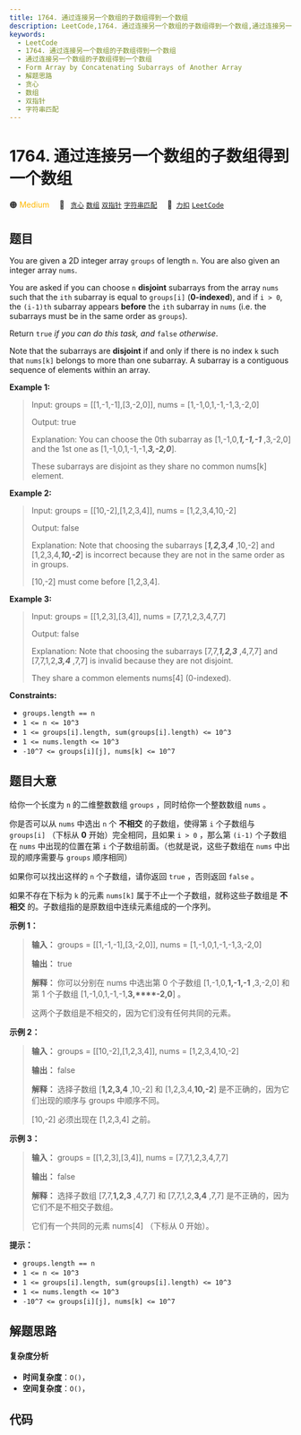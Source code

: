 ```yaml
---
title: 1764. 通过连接另一个数组的子数组得到一个数组
description: LeetCode,1764. 通过连接另一个数组的子数组得到一个数组,通过连接另一个数组的子数组得到一个数组,Form Array by Concatenating Subarrays of Another Array,解题思路,贪心,数组,双指针,字符串匹配
keywords:
  - LeetCode
  - 1764. 通过连接另一个数组的子数组得到一个数组
  - 通过连接另一个数组的子数组得到一个数组
  - Form Array by Concatenating Subarrays of Another Array
  - 解题思路
  - 贪心
  - 数组
  - 双指针
  - 字符串匹配
---
```


# 1764. 通过连接另一个数组的子数组得到一个数组

🟠 <font color=#ffb800>Medium</font>&emsp; 🔖&ensp; [`贪心`](/tag/greedy.md) [`数组`](/tag/array.md) [`双指针`](/tag/two-pointers.md) [`字符串匹配`](/tag/string-matching.md)&emsp; 🔗&ensp;[`力扣`](https://leetcode.cn/problems/form-array-by-concatenating-subarrays-of-another-array) [`LeetCode`](https://leetcode.com/problems/form-array-by-concatenating-subarrays-of-another-array)

## 题目

You are given a 2D integer array `groups` of length `n`. You are also given an
integer array `nums`.

You are asked if you can choose `n` **disjoint** subarrays from the array
`nums` such that the `ith` subarray is equal to `groups[i]` (**0-indexed**),
and if `i > 0`, the `(i-1)th` subarray appears **before** the `ith` subarray
in `nums` (i.e. the subarrays must be in the same order as `groups`).

Return `true` _if you can do this task, and_ `false` _otherwise_.

Note that the subarrays are **disjoint** if and only if there is no index `k`
such that `nums[k]` belongs to more than one subarray. A subarray is a
contiguous sequence of elements within an array.



**Example 1:**

> Input: groups = [[1,-1,-1],[3,-2,0]], nums = [1,-1,0,1,-1,-1,3,-2,0]
> 
> Output: true
> 
> Explanation: You can choose the 0th subarray as [1,-1,0,_**1,-1,-1**_ ,3,-2,0] and the 1st one as [1,-1,0,1,-1,-1,_**3,-2,0**_].
> 
> These subarrays are disjoint as they share no common nums[k] element.

**Example 2:**

> Input: groups = [[10,-2],[1,2,3,4]], nums = [1,2,3,4,10,-2]
> 
> Output: false
> 
> Explanation: Note that choosing the subarrays [_**1,2,3,4**_ ,10,-2] and [1,2,3,4,_**10,-2**_] is incorrect because they are not in the same order as in groups.
> 
> [10,-2] must come before [1,2,3,4].

**Example 3:**

> Input: groups = [[1,2,3],[3,4]], nums = [7,7,1,2,3,4,7,7]
> 
> Output: false
> 
> Explanation: Note that choosing the subarrays [7,7,_**1,2,3**_ ,4,7,7] and [7,7,1,2,_**3,4**_ ,7,7] is invalid because they are not disjoint.
> 
> They share a common elements nums[4] (0-indexed).

**Constraints:**

  * `groups.length == n`
  * `1 <= n <= 10^3`
  * `1 <= groups[i].length, sum(groups[i].length) <= 10^3`
  * `1 <= nums.length <= 10^3`
  * `-10^7 <= groups[i][j], nums[k] <= 10^7`


## 题目大意

给你一个长度为 `n` 的二维整数数组 `groups` ，同时给你一个整数数组 `nums` 。

你是否可以从 `nums` 中选出 `n` 个 **不相交** 的子数组，使得第 `i` 个子数组与 `groups[i]` （下标从 **0**
开始）完全相同，且如果 `i > 0` ，那么第 `(i-1)` 个子数组在 `nums` 中出现的位置在第 `i` 个子数组前面。（也就是说，这些子数组在
`nums` 中出现的顺序需要与 `groups` 顺序相同）

如果你可以找出这样的 `n` 个子数组，请你返回 `true` ，否则返回 `false` 。

如果不存在下标为 `k` 的元素 `nums[k]` 属于不止一个子数组，就称这些子数组是 **不相交** 的。子数组指的是原数组中连续元素组成的一个序列。

**示例 1：**

> 
> 
> 
> 
> 
> **输入：** groups = [[1,-1,-1],[3,-2,0]], nums = [1,-1,0,1,-1,-1,3,-2,0]
> 
> **输出：** true
> 
> **解释：** 你可以分别在 nums 中选出第 0 个子数组 [1,-1,0,**1,****-1,****-1** ,3,-2,0] 和第 1 个子数组 [1,-1,0,1,-1,-1,**3,****-2,0**] 。
> 
> 这两个子数组是不相交的，因为它们没有任何共同的元素。
> 
> 

**示例 2：**

> 
> 
> 
> 
> 
> **输入：** groups = [[10,-2],[1,2,3,4]], nums = [1,2,3,4,10,-2]
> 
> **输出：** false
> 
> **解释：** 选择子数组 [**1,2,3,4** ,10,-2] 和 [1,2,3,4,**10,-2**] 是不正确的，因为它们出现的顺序与 groups 中顺序不同。
> 
> [10,-2] 必须出现在 [1,2,3,4] 之前。
> 
> 

**示例 3：**

> 
> 
> 
> 
> 
> **输入：** groups = [[1,2,3],[3,4]], nums = [7,7,1,2,3,4,7,7]
> 
> **输出：** false
> 
> **解释：** 选择子数组 [7,7,**1,2,3** ,4,7,7] 和 [7,7,1,2,**3,4** ,7,7] 是不正确的，因为它们不是不相交子数组。
> 
> 它们有一个共同的元素 nums[4] （下标从 0 开始）。
> 
> 

**提示：**

  * `groups.length == n`
  * `1 <= n <= 10^3`
  * `1 <= groups[i].length, sum(groups[i].length) <= 10^3`
  * `1 <= nums.length <= 10^3`
  * `-10^7 <= groups[i][j], nums[k] <= 10^7`


## 解题思路

#### 复杂度分析

- **时间复杂度**：`O()`，
- **空间复杂度**：`O()`，

## 代码

```javascript

```